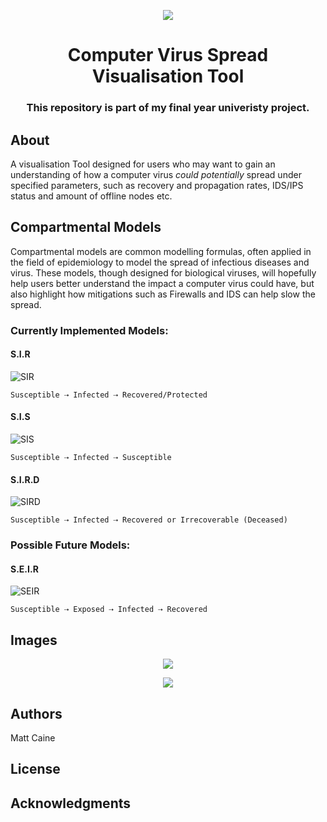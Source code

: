 <p align="center">
  <img src="https://user-images.githubusercontent.com/29525942/159131458-ddc18a9a-9328-4be5-8efe-3ed471da8f53.png"/>
</p>

<h1 align="center">Computer Virus Spread Visualisation Tool</h1>
<h3 align="center">This repository is part of my final year univeristy project.</h3>

## About
A visualisation Tool designed for users who may want to gain an understanding of how a computer virus *could potentially* spread under specified parameters, such as recovery and propagation rates, IDS/IPS status and amount of offline nodes etc.

## Compartmental Models
Compartmental models are common modelling formulas, often applied in the field of epidemiology to model the spread of infectious diseases and virus. These models, though designed for biological viruses, will hopefully help users better understand the impact a computer virus could have, but also highlight how mitigations such as Firewalls and IDS can help slow the spread. 

### Currently Implemented Models:
#### S.I.R 
![SIR](https://user-images.githubusercontent.com/29525942/159133833-18550d4b-14c0-4462-982f-d1213677621f.png)

``` 
Susceptible ⇢ Infected ⇢ Recovered/Protected
```
#### S.I.S 
![SIS](https://user-images.githubusercontent.com/29525942/159133840-aec51437-be4f-4555-b09f-5d7e83e8504c.png)

``` 
Susceptible ⇢ Infected ⇢ Susceptible
```
#### S.I.R.D 
![SIRD](https://user-images.githubusercontent.com/29525942/159133843-fd95ad7f-5760-4dc2-b4d0-6f3522518d6a.png)

``` 
Susceptible ⇢ Infected ⇢ Recovered or Irrecoverable (Deceased)
```
### Possible Future Models:
#### S.E.I.R 
![SEIR](https://user-images.githubusercontent.com/29525942/159133845-1579dce5-7687-4499-8888-698916964d6f.png)

``` 
Susceptible ⇢ Exposed ⇢ Infected ⇢ Recovered
```

## Images
<p align="center">
  <img src="https://user-images.githubusercontent.com/29525942/159131626-6f581882-f1c6-4cbd-b6ad-5657b5d1a987.png"/>
</p>

<p align="center">
  <img src="https://user-images.githubusercontent.com/29525942/159134056-cd8be91f-2c37-4054-b111-ce1649391209.png"/>
</p>


## Authors

Matt Caine

## License

## Acknowledgments
